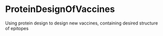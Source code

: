 # ProteinDesignOfVaccines
Using protein design to design new vaccines, containing desired structure of epitopes
